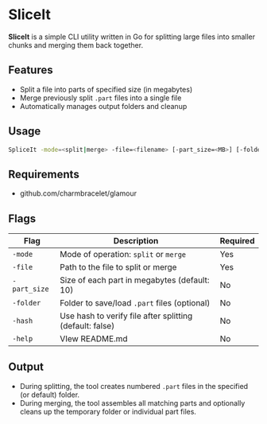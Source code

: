 # SliceIt

**SliceIt** is a simple CLI utility written in Go for splitting large files into smaller chunks and merging them back together.

## Features

- Split a file into parts of specified size (in megabytes)
- Merge previously split `.part` files into a single file
- Automatically manages output folders and cleanup

## Usage

```bash
SpliceIt -mode=<split|merge> -file=<filename> [-part_size=<MB>] [-folder=<folder_path>]
```

## Requirements

- github.com/charmbracelet/glamour

## Flags

| Flag         | Description                                                   | Required |
| ------------ | --------------------------------------------------------------| -------- |
| `-mode`      | Mode of operation: `split` or `merge`                         | Yes      |
| `-file`      | Path to the file to split or merge                            | Yes      |
| `-part_size` | Size of each part in megabytes (default: 10)                  | No       |
| `-folder`    | Folder to save/load `.part` files (optional)                  | No       |
| `-hash`      | Use hash to verify file after splitting (default: false)      | No       |
| `-help`      | VIew README.md                                                | No       |

## Output

- During splitting, the tool creates numbered `.part` files in the specified (or default) folder.
- During merging, the tool assembles all matching parts and optionally cleans up the temporary folder or individual part files.

